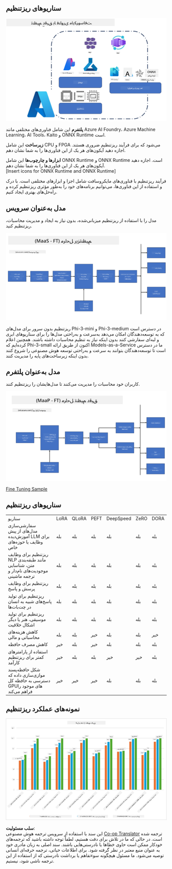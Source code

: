 <!--
CO_OP_TRANSLATOR_METADATA:
{
  "original_hash": "cb5648935f63edc17e95ce38f23adc32",
  "translation_date": "2025-05-07T13:36:59+00:00",
  "source_file": "md/03.FineTuning/FineTuning_Scenarios.md",
  "language_code": "fa"
}
-->
## سناریوهای ریزتنظیم

![FineTuning with MS Services](../../../../translated_images/FinetuningwithMS.3d0cec8ae693e094c38c72575e63f2c9bf1cf980ab90f1388e102709f9c979e5.fa.png)

**پلتفرم** این شامل فناوری‌های مختلفی مانند Azure AI Foundry، Azure Machine Learning، AI Tools، Kaito و ONNX Runtime است.

**زیرساخت** این شامل CPU و FPGA می‌شود که برای فرآیند ریزتنظیم ضروری هستند. اجازه دهید آیکون‌های هر یک از این فناوری‌ها را به شما نشان دهم.

**ابزارها و چارچوب‌ها** این شامل ONNX Runtime و ONNX Runtime است. اجازه دهید آیکون‌های هر یک از این فناوری‌ها را به شما نشان دهم.  
[Insert icons for ONNX Runtime and ONNX Runtime]

فرآیند ریزتنظیم با فناوری‌های مایکروسافت شامل اجزا و ابزارهای مختلفی است. با درک و استفاده از این فناوری‌ها، می‌توانیم برنامه‌های خود را به‌طور مؤثری ریزتنظیم کرده و راه‌حل‌های بهتری ایجاد کنیم.

## مدل به‌عنوان سرویس

مدل را با استفاده از ریزتنظیم میزبانی‌شده، بدون نیاز به ایجاد و مدیریت محاسبات، ریزتنظیم کنید.

![MaaS Fine Tuning](../../../../translated_images/MaaSfinetune.3eee4630607aff0d0a137b16ab79ec5977ece923cd1fdd89557a2655c632669d.fa.png)

ریزتنظیم بدون سرور برای مدل‌های Phi-3-mini و Phi-3-medium در دسترس است که به توسعه‌دهندگان امکان می‌دهد به‌سرعت و به‌راحتی مدل‌ها را برای سناریوهای ابری و لبه‌ای سفارشی کنند بدون اینکه نیاز به تنظیم محاسبات داشته باشند. همچنین اعلام کرده‌ایم که Phi-3-small اکنون از طریق ارائه Models-as-a-Service ما در دسترس است تا توسعه‌دهندگان بتوانند به سرعت و به‌راحتی توسعه هوش مصنوعی را شروع کنند بدون اینکه زیرساخت‌های پایه را مدیریت کنند.

## مدل به‌عنوان پلتفرم

کاربران خود محاسبات را مدیریت می‌کنند تا مدل‌هایشان را ریزتنظیم کنند.

![Maap Fine Tuning](../../../../translated_images/MaaPFinetune.fd3829c1122f5d1c4a6a91593ebc348548410e162acda34f18034384e3b3816a.fa.png)

[Fine Tuning Sample](https://github.com/Azure/azureml-examples/blob/main/sdk/python/foundation-models/system/finetune/chat-completion/chat-completion.ipynb)

## سناریوهای ریزتنظیم

| | | | | | | |
|-|-|-|-|-|-|-|
|سناریو|LoRA|QLoRA|PEFT|DeepSpeed|ZeRO|DORA|
|سفارشی‌سازی مدل‌های از پیش آموزش‌دیده LLM برای وظایف یا حوزه‌های خاص|بله|بله|بله|بله|بله|بله|
|ریزتنظیم برای وظایف NLP مانند طبقه‌بندی متن، شناسایی موجودیت‌های نام‌دار و ترجمه ماشینی|بله|بله|بله|بله|بله|بله|
|ریزتنظیم برای وظایف پرسش و پاسخ|بله|بله|بله|بله|بله|بله|
|ریزتنظیم برای تولید پاسخ‌های شبیه به انسان در چت‌بات‌ها|بله|بله|بله|بله|بله|بله|
|ریزتنظیم برای تولید موسیقی، هنر یا دیگر اشکال خلاقیت|بله|بله|بله|بله|بله|بله|
|کاهش هزینه‌های محاسباتی و مالی|بله|بله|خیر|بله|بله|خیر|
|کاهش مصرف حافظه|خیر|بله|خیر|بله|بله|بله|
|استفاده از پارامترهای کمتر برای ریزتنظیم کارآمد|خیر|بله|بله|خیر|خیر|بله|
|شکل حافظه‌پسند موازی‌سازی داده که دسترسی به حافظه کل GPUهای موجود را فراهم می‌کند|خیر|خیر|خیر|بله|بله|بله|

## نمونه‌های عملکرد ریزتنظیم

![Finetuning Performance](../../../../translated_images/Finetuningexamples.a9a41214f8f5afc186adb16a413b1c17e2f43a89933ba95feb5aee84b0b24add.fa.png)

**سلب مسئولیت**:  
این سند با استفاده از سرویس ترجمه هوش مصنوعی [Co-op Translator](https://github.com/Azure/co-op-translator) ترجمه شده است. در حالی که ما در تلاش برای دقت هستیم، لطفاً توجه داشته باشید که ترجمه‌های خودکار ممکن است حاوی خطاها یا نادرستی‌هایی باشند. سند اصلی به زبان مادری خود به عنوان منبع معتبر در نظر گرفته شود. برای اطلاعات حیاتی، ترجمه حرفه‌ای انسانی توصیه می‌شود. ما مسئول هیچگونه سوءتفاهم یا برداشت نادرستی که از استفاده از این ترجمه ناشی شود، نیستیم.